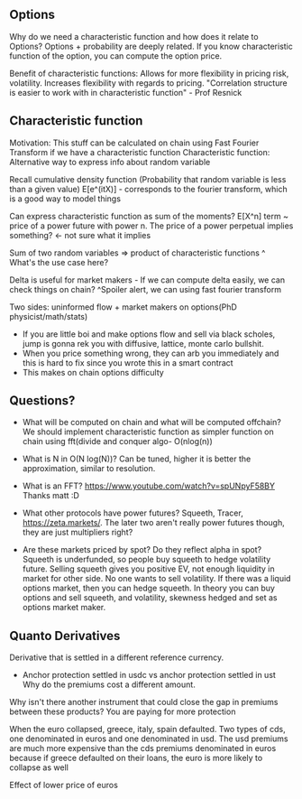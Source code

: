 ## Options
Why do we need a characteristic function and how does it relate to Options?
Options + probability are deeply related. If you know characteristic function of the option, you can compute the option price. 

Benefit of characteristic functions: Allows for more flexibility in pricing risk, volatility. Increases flexibility with regards to pricing.
"Correlation structure is easier to work with in characteristic function" - Prof Resnick

## Characteristic function
Motivation: This stuff can be calculated on chain using Fast Fourier Transform if we have a characteristic function
Characteristic function: Alternative way to express info about random variable

Recall cumulative density function (Probability that random variable is less than a given value)
E[e^(itX)] - corresponds to the fourier transform, which is a good way to model things

Can express characteristic function as sum of the moments? E[X^n] term ~ price of a power future with power n. 
The price of a power perpetual implies something? <- not sure what it implies

Sum of two random variables => product of characteristic functions
^ What's the use case here?

Delta is useful for market makers - If we can compute delta easily, we can check things on chain?
^Spoiler alert, we can using fast fourier transform

Two sides: uninformed flow + market makers on options(PhD physicist/math/stats)
- If you are little boi and make options flow and sell via black scholes, jump is gonna rek you with diffusive, lattice, monte carlo bullshit.
- When you price something wrong, they can arb you immediately and this is hard to fix since you wrote this in a smart contract
- This makes on chain options difficulty

## Questions?
- What will be computed on chain and what will be computed offchain?
We should implement characteristic function as simpler function on chain using fft(divide and conquer algo- O(nlog(n))

- What is N in O(N log(N))? 
Can be tuned, higher it is better the approximation, similar to resolution.

- What is an FFT?
https://www.youtube.com/watch?v=spUNpyF58BY 
Thanks matt :D 

- What other protocols have power futures?
Squeeth, Tracer, https://zeta.markets/. The later two aren't really power futures though, they are just multipliers right?

- Are these markets priced by spot? Do they reflect alpha in spot?
Squeeth is underfunded, so people buy squeeth to hedge volatility future. Selling squeeth gives you positive EV, not enough liquidity in market for other side. No one wants to sell volatility. If there was a liquid options market, then you can hedge squeeth. In theory you can buy options and sell squeeth, and volatility, skewness hedged and set as options market maker.

## Quanto Derivatives
Derivative that is settled in a different reference currency. 
- Anchor protection settled in usdc vs anchor protection settled in ust
Why do the premiums cost a different amount.

Why isn't there another instrument that could close the gap in premiums between these products?
You are paying for more protection

When the euro collapsed, greece, italy, spain defaulted. Two types of cds, one denominated in euros and one denominated in usd. The usd premiums are much more expensive than the cds premiums denominated in euros because if greece defaulted on their loans, the euro is more likely to collapse as well

Effect of lower price of euros
